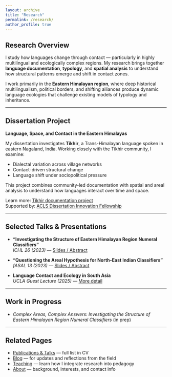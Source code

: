 ```yaml
---
layout: archive
title: "Research"
permalink: /research/
author_profile: true
---
```


## Research Overview

I study how languages change through contact — particularly in highly multilingual and ecologically complex regions. My research brings together **language documentation**, **typology**, and **spatial analysis** to understand how structural patterns emerge and shift in contact zones.

I work primarily in the **Eastern Himalayan region**, where deep historical multilingualism, political borders, and shifting alliances produce dynamic language ecologies that challenge existing models of typology and inheritance.

---

## Dissertation Project  
**Language, Space, and Contact in the Eastern Himalayas**

My dissertation investigates **Tikhir**, a Trans-Himalayan language spoken in eastern Nagaland, India. Working closely with the Tikhir community, I examine:

- Dialectal variation across village networks  
- Contact-driven structural change  
- Language shift under sociopolitical pressure

This project combines community-led documentation with spatial and areal analysis to understand how languages interact over time and space.

Learn more: [Tikhir documentation project](/tikhir/)  
Supported by: [ACLS Dissertation Innovation Fellowship](https://www.acls.org/fellow-grantees/patrick-das/)

---

## Selected Talks & Presentations

- **“Investigating the Structure of Eastern Himalayan Region Numeral Classifiers”**  
  *ICHL 26 (2023)* — [Slides / Abstract](https://osf.io/kca4n/)

- **“Questioning the Areal Hypothesis for North-East Indian Classifiers”**  
  *fASAL 13 (2023)* — [Slides / Abstract](https://osf.io/6yzx2/)

- **Language Contact and Ecology in South Asia**  
  *UCLA Guest Lecture (2025)* — [More detail](/talks/ucla-contact-ecology/)

---

## Work in Progress

- *Complex Areas, Complex Answers: Investigating the Structure of Eastern Himalayan Region Numeral Classifiers* (in prep)

---

## Related Pages

- [Publications & Talks](/cv/) — full list in CV  
- [Blog](/blog/) — for updates and reflections from the field  
- [Teaching](/teaching/) — learn how I integrate research into pedagogy  
- [About](/about/) — background, interests, and contact info
